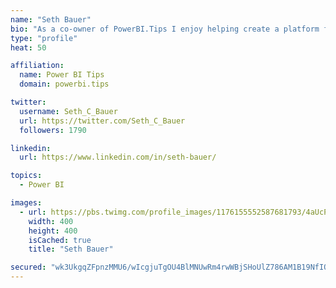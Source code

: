 ```yaml
---
name: "Seth Bauer"
bio: "As a co-owner of PowerBI.Tips I enjoy helping create a platform for new and advanced users alike to learn and expand their skills and get the most out of Power BI."
type: "profile"
heat: 50

affiliation:
  name: Power BI Tips
  domain: powerbi.tips

twitter:
  username: Seth_C_Bauer
  url: https://twitter.com/Seth_C_Bauer
  followers: 1790

linkedin:
  url: https://www.linkedin.com/in/seth-bauer/

topics:
  - Power BI

images:
  - url: https://pbs.twimg.com/profile_images/1176155552587681793/4aUcPKoe_400x400.jpg
    width: 400
    height: 400
    isCached: true
    title: "Seth Bauer"

secured: "wk3UkgqZFpnzMMU6/wIcgjuTgOU4BlMNUwRm4rwWBjSHoUlZ786AM1B19NfIQH6FsZ17I9X+kQL3etJOWY66bo+SRyCT7u+qSN1HEtLiHRPQx1HTjvwwNpkeXwqM2wI2QlnsDqJu1pXqojRX9hXSjAdXaxRB2XwDT1sMvO+Ez0btqxAdo6HWmqHZwcC/4mLEqupKDCgNQ+WWVCPdnQrK9M/6tJH84kOWyw0FqtMfgSSLJjukFcCvlXsveMhQ2pg1ZMsbE/tmuuOHn9mRP54dTaZtdCZWEWC1jsAY40GSIIE/HXk/CZXlEv7RHT41j2pBQLzhVehzurjUvrmj/eVfp/RU5BlOjNV3wiu0wjBb036aO136kMNMFufqXS2AIVSaYZJjJAeP70ocwua22lqApgCjza6GCCd1SCThV91qXxc=;3uMvsVjsTwRTJZr1h8Ymuw=="
---
```


